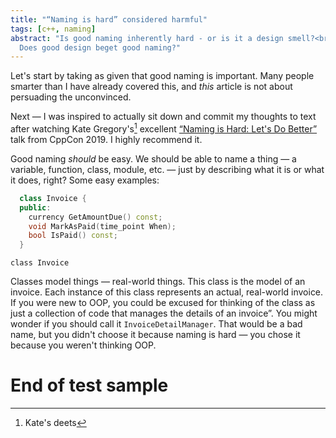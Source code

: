 ```yaml
---
title: "“Naming is hard” considered harmful"
tags: [c++, naming]
abstract: "Is good naming inherently hard - or is it a design smell?<br/>
  Does good design beget good naming?"
---
```


Let's start by taking as given that good naming is important. Many
people smarter than I have already covered this, and *this* article is
not about persuading the unconvinced.

Next — I was inspired to actually sit down and commit my thoughts
to text after watching Kate Gregory's[^1] excellent
[“Naming is Hard: Let's Do Better”](https://www.youtube.com/watch?v=MBRoCdtZOYg "Kate Gregory at CppCon 2019")
talk from CppCon 2019. I highly recommend it.

Good naming *should* be easy. We should be able to name a thing — a
variable, function, class, module, etc. — just by describing what it
is or what it does, right? Some easy examples:

``` C++
  class Invoice {
  public:
    currency GetAmountDue() const;
    void MarkAsPaid(time_point When);
    bool IsPaid() const;
  }
```

`class Invoice`

Classes model things — real-world things. This class
is the model of an invoice. Each instance of this class represents an
actual, real-world invoice. If you were new to OOP, you could be
excused for thinking of the class as just a collection of code that
manages the details of an invoice”. You might wonder if you should
call it `InvoiceDetailManager`. That would be a bad name, but you
didn't choose it because naming is hard — you chose it because you
weren't thinking OOP.


# End of test sample

[^1]: Kate's deets
